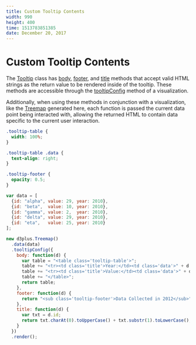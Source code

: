 ```yaml
---
title: Custom Tooltip Contents
width: 990
height: 400
time: 1513783851385
date: December 20, 2017
---
```


# Custom Tooltip Contents

The [Tooltip](http://d3plus.org/docs/#Tooltip) class has [body](http://d3plus.org/docs/#Tooltip.body), [footer](http://d3plus.org/docs/#Tooltip.footer), and [title](http://d3plus.org/docs/#Tooltip.title) methods that accept valid HTML strings as the return value to be rendered inside of the tooltip. These methods are accessible through the [tooltipConfig](http://d3plus.org/docs/#Viz.tooltipConfig) method of a visualization.

Additionally, when using these methods in conjunction with a visualization, like the [Treemap](http://d3plus.org/docs/#Treemap) generated here, each function is passed the current data point being interacted with, allowing the returned HTML to contain data specific to the current user interaction.

```css
.tooltip-table {
  width: 100%;
}

.tooltip-table .data {
  text-align: right;
}

.tooltip-footer {
  opacity: 0.5;
}
```

```js
var data = [
  {id: "alpha", value: 29, year: 2010},
  {id: "beta",  value: 10, year: 2010},
  {id: "gamma", value: 2,  year: 2010},
  {id: "delta", value: 29, year: 2010},
  {id: "eta",   value: 25, year: 2010}
];

new d3plus.Treemap()
  .data(data)
  .tooltipConfig({
    body: function(d) {
      var table = "<table class='tooltip-table'>";
      table += "<tr><td class='title'>Year:</td><td class='data'>" + d.year + "</td></tr>";
      table += "<tr><td class='title'>Value:</td><td class='data'>" + d.value + "</td></tr>";
      table += "</table>";
      return table;
    },
    footer: function(d) {
      return "<sub class='tooltip-footer'>Data Collected in 2012</sub>";
    },
    title: function(d) {
      var txt = d.id;
      return txt.charAt(0).toUpperCase() + txt.substr(1).toLowerCase();;
    }
  })
  .render();
```
